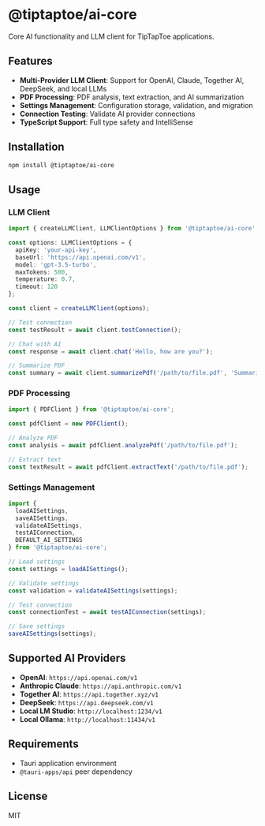 # @tiptaptoe/ai-core

Core AI functionality and LLM client for TipTapToe applications.

## Features

- **Multi-Provider LLM Client**: Support for OpenAI, Claude, Together AI, DeepSeek, and local LLMs
- **PDF Processing**: PDF analysis, text extraction, and AI summarization
- **Settings Management**: Configuration storage, validation, and migration
- **Connection Testing**: Validate AI provider connections
- **TypeScript Support**: Full type safety and IntelliSense

## Installation

```bash
npm install @tiptaptoe/ai-core
```

## Usage

### LLM Client

```typescript
import { createLLMClient, LLMClientOptions } from '@tiptaptoe/ai-core';

const options: LLMClientOptions = {
  apiKey: 'your-api-key',
  baseUrl: 'https://api.openai.com/v1',
  model: 'gpt-3.5-turbo',
  maxTokens: 500,
  temperature: 0.7,
  timeout: 120
};

const client = createLLMClient(options);

// Test connection
const testResult = await client.testConnection();

// Chat with AI
const response = await client.chat('Hello, how are you?');

// Summarize PDF
const summary = await client.summarizePdf('/path/to/file.pdf', 'Summarize this document');
```

### PDF Processing

```typescript
import { PDFClient } from '@tiptaptoe/ai-core';

const pdfClient = new PDFClient();

// Analyze PDF
const analysis = await pdfClient.analyzePdf('/path/to/file.pdf');

// Extract text
const textResult = await pdfClient.extractText('/path/to/file.pdf');
```

### Settings Management

```typescript
import { 
  loadAISettings, 
  saveAISettings, 
  validateAISettings,
  testAIConnection,
  DEFAULT_AI_SETTINGS 
} from '@tiptaptoe/ai-core';

// Load settings
const settings = loadAISettings();

// Validate settings
const validation = validateAISettings(settings);

// Test connection
const connectionTest = await testAIConnection(settings);

// Save settings
saveAISettings(settings);
```

## Supported AI Providers

- **OpenAI**: `https://api.openai.com/v1`
- **Anthropic Claude**: `https://api.anthropic.com/v1`
- **Together AI**: `https://api.together.xyz/v1`
- **DeepSeek**: `https://api.deepseek.com/v1`
- **Local LM Studio**: `http://localhost:1234/v1`
- **Local Ollama**: `http://localhost:11434/v1`

## Requirements

- Tauri application environment
- `@tauri-apps/api` peer dependency

## License

MIT